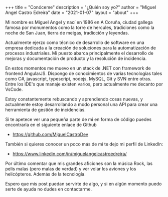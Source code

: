+++
title = "Conóceme"
description = "¿Quién soy yo?"
author = "Miguel Angel Castro Edreira"
date = "2021-01-07"
layout = "about"
+++

Mi nombre es Miguel Angel y nací en 1986 en A Coruña, ciudad gallega famosa por monumentos como la torre de hercules, tradiciones como la noche de San Juan, tierra de meigas, tradicción y leyendas.

Actualmente ejerzo como técnico de desarrollo de software en una empresa dedicada a la creación de soluciones para la automatización de procesos industriales. Mi puesto abarca principalmente el desarrollo de mejoras y documentación de producto y la resolución de incidencia.

En estos momentos me muevo en un stack de .NET con framework de frontend AngularJS. Dispongo de conocimientos de varias tecnologías tales como C#, javascript, typescript, nodejs, MySQL, Git y SVN entre otras. Entre los IDE's que manaje existen varios, pero actualmente me decanto por VsCode.

Estoy constantemente rebuscando y aprendiendo cosas nuevas, y actualmente estoy desarrollando a modo personal una API para crear una herramienta de gestión de incidencias.

Si te apetece ver una pequeña parte de mi en forma de código puedes encontrarla en el siguiente enlace de Github

* https://github.com/MiguelCastroDev

También si quieres conocer un poco más de mi te dejo mi perfil de LinkedIn:

* https://www.linkedin.com/in/miguelangelcastroedreira/

Por último comentar que mis grandes aficiones son la música Rock, las pelis malas (pero malas de verdad) y ver volar los aviones y los helicópteros. Además de la tecnología.

Espero que mis post puedan servirte de algo, y si en algún momento puedo serte de ayuda no dudes en contactarme.

